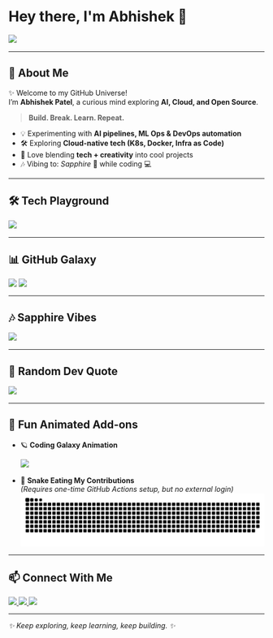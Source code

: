 <h1 align="left">Hey there, I'm Abhishek 👋</h1>

<p align="left">
  <img src="https://media.giphy.com/media/3oKIPwoeGErMmaI43C/giphy.gif" width="350px"/>
</p>

---

## 🌌 About Me  

✨ Welcome to my GitHub Universe!  
I’m **Abhishek Patel**, a curious mind exploring **AI, Cloud, and Open Source**.  

> **Build. Break. Learn. Repeat.**  

- 💡 Experimenting with **AI pipelines, ML Ops & DevOps automation**  
- 🛠️ Exploring **Cloud-native tech (K8s, Docker, Infra as Code)**  
- 🎨 Love blending **tech + creativity** into cool projects  
- 🎶 Vibing to: *Sapphire* 🌌 while coding 💻  

---

## 🛠️ Tech Playground  

<p align="left">
  <img src="https://skillicons.dev/icons?i=python,docker,kubernetes,git,github,linux,react,nodejs,mongodb,redis,azure,aws,gcp&perline=6" />
</p>

---

## 📊 GitHub Galaxy  

<p align="left">
  <img src="https://github-readme-stats.vercel.app/api?username=Abhishek4411&show_icons=true&theme=tokyonight&hide_border=true" height="165"/>
  <img src="https://github-readme-streak-stats.herokuapp.com/?user=Abhishek4411&theme=tokyonight&hide_border=true" height="165"/>
</p>

---

## 🎶 Sapphire Vibes  

<p align="left">
  <img src="https://media.giphy.com/media/fdGbhuUQpGQkKuuzGU/giphy.gif" width="300px"/>
</p>

---

## 💬 Random Dev Quote  

<p align="left">
  <img src="https://quotes-github-readme.vercel.app/api?type=horizontal&theme=radical" />
</p>

---

## 🌟 Fun Animated Add-ons  

- 🪐 **Coding Galaxy Animation**  
  <p align="left">
    <img src="https://media.giphy.com/media/LmNwrBhejkK9EFP504/giphy.gif" width="300px"/>
  </p>

- 🐍 **Snake Eating My Contributions**  
  *(Requires one-time GitHub Actions setup, but no external login)*  
  ![snake gif](https://github.com/Platane/snk/raw/output/github-contribution-grid-snake.svg)

---

## 📫 Connect With Me  

<p align="left">
  <a href="https://linkedin.com/in/abhishek4411">
    <img src="https://img.shields.io/badge/LinkedIn-%230A66C2.svg?&style=for-the-badge&logo=linkedin&logoColor=white" />
  </a>
  <a href="mailto:abhishek.patel@netwebindia.com">
    <img src="https://img.shields.io/badge/Email-D14836?style=for-the-badge&logo=gmail&logoColor=white" />
  </a>
  <a href="https://github.com/Abhishek4411">
    <img src="https://img.shields.io/badge/GitHub-000000?style=for-the-badge&logo=github&logoColor=white" />
  </a>
</p>

---

<p align="left>
  <img src="https://media.giphy.com/media/l0MYEqEzwMWFCg8rm/giphy.gif" width="300px">
</p>

<p align="left">
  <i>✨ Keep exploring, keep learning, keep building. ✨</i>
</p>
